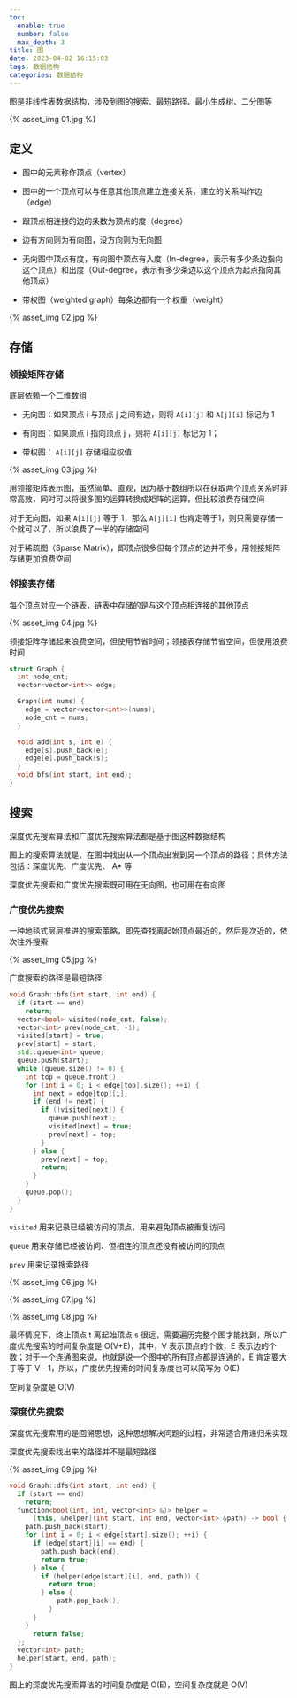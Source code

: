 ```yaml
---
toc:
  enable: true
  number: false
  max_depth: 3
title: 图
date: 2023-04-02 16:15:03
tags: 数据结构
categories: 数据结构
---
```


图是非线性表数据结构，涉及到图的搜索、最短路径、最小生成树、二分图等

{% asset_img 01.jpg %}

## 定义

- 图中的元素称作顶点（vertex）

- 图中的一个顶点可以与任意其他顶点建立连接关系，建立的关系叫作边（edge）

- 跟顶点相连接的边的条数为顶点的度（degree）

- 边有方向则为有向图，没方向则为无向图

- 无向图中顶点有度，有向图中顶点有入度（In-degree，表示有多少条边指向这个顶点）和出度（Out-degree，表示有多少条边以这个顶点为起点指向其他顶点）

- 带权图（weighted graph）每条边都有一个权重（weight）

{% asset_img 02.jpg %}

## 存储

### 领接矩阵存储

底层依赖一个二维数组

- 无向图：如果顶点 i 与顶点 j 之间有边，则将 `A[i][j]` 和 `A[j][i]` 标记为 1

- 有向图：如果顶点 i 指向顶点 j ，则将 `A[i][j]` 标记为 1；

- 带权图： `A[i][j]` 存储相应权值

{% asset_img 03.jpg %}


用领接矩阵表示图，虽然简单、直观，因为基于数组所以在获取两个顶点关系时非常高效，同时可以将很多图的运算转换成矩阵的运算，但比较浪费存储空间

对于无向图，如果 `A[i][j]` 等于 1，那么 `A[j][i]` 也肯定等于1，则只需要存储一个就可以了，所以浪费了一半的存储空间

对于稀疏图（Sparse Matrix），即顶点很多但每个顶点的边并不多，用领接矩阵存储更加浪费空间

### 邻接表存储

每个顶点对应一个链表，链表中存储的是与这个顶点相连接的其他顶点

{% asset_img 04.jpg %}

领接矩阵存储起来浪费空间，但使用节省时间；领接表存储节省空间，但使用浪费时间

```cpp
struct Graph {
  int node_cnt;
  vector<vector<int>> edge;

  Graph(int nums) {
    edge = vector<vector<int>>(nums);
    node_cnt = nums;
  }

  void add(int s, int e) {
    edge[s].push_back(e);
    edge[e].push_back(s);
  }
  void bfs(int start, int end);
}
```

## 搜索

深度优先搜索算法和广度优先搜索算法都是基于图这种数据结构

图上的搜索算法就是，在图中找出从一个顶点出发到另一个顶点的路径；具体方法包括：深度优先、广度优先、 A* 等

深度优先搜索和广度优先搜索既可用在无向图，也可用在有向图

### 广度优先搜索

一种地毯式层层推进的搜索策略，即先查找离起始顶点最近的，然后是次近的，依次往外搜索

{% asset_img 05.jpg %}

广度搜索的路径是最短路径

```cpp
void Graph::bfs(int start, int end) {
  if (start == end)
    return;
  vector<bool> visited(node_cnt, false);
  vector<int> prev(node_cnt, -1);
  visited[start] = true;
  prev[start] = start;
  std::queue<int> queue;
  queue.push(start);
  while (queue.size() != 0) {
    int top = queue.front();
    for (int i = 0; i < edge[top].size(); ++i) {
      int next = edge[top][i];
      if (end != next) {
        if (!visited[next]) {
          queue.push(next);
          visited[next] = true;
          prev[next] = top;
        }
      } else {
        prev[next] = top;
        return;
      }
    }
    queue.pop();
  }
}
```

`visited` 用来记录已经被访问的顶点，用来避免顶点被重复访问

`queue` 用来存储已经被访问、但相连的顶点还没有被访问的顶点

`prev` 用来记录搜索路径

{% asset_img 06.jpg %}

{% asset_img 07.jpg %}

{% asset_img 08.jpg %}

最坏情况下，终止顶点 t 离起始顶点 s 很远，需要遍历完整个图才能找到，所以广度优先搜索的时间复杂度是 O(V+E)，其中，V 表示顶点的个数，E 表示边的个数；对于一个连通图来说，也就是说一个图中的所有顶点都是连通的，E 肯定要大于等于 V - 1，所以，广度优先搜索的时间复杂度也可以简写为 O(E)

空间复杂度是 O(V)

### 深度优先搜索

深度优先搜索用的是回溯思想，这种思想解决问题的过程，非常适合用递归来实现

深度优先搜索找出来的路径并不是最短路径

{% asset_img 09.jpg %}

```cpp
void Graph::dfs(int start, int end) {
  if (start == end)
    return;
  function<bool(int, int, vector<int> &)> helper =
      [this, &helper](int start, int end, vector<int> &path) -> bool {
    path.push_back(start);
    for (int i = 0; i < edge[start].size(); ++i) {
      if (edge[start][i] == end) {
        path.push_back(end);
        return true;
      } else {
        if (helper(edge[start][i], end, path)) {
          return true;
        } else {
            path.pop_back();
          }
      }
    }
      return false;
  };
  vector<int> path;
  helper(start, end, path);
}
```

图上的深度优先搜索算法的时间复杂度是 O(E)，空间复杂度就是 O(V)